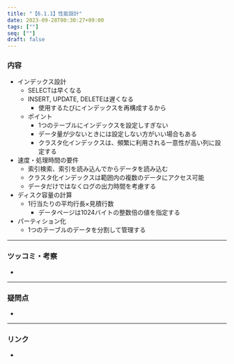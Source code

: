 ```yaml
---
title: "【6.1.1】性能設計"
date: 2023-09-28T00:30:27+09:00
tags: [""]
seq: [""]
draft: false
---
```


### 内容
- インデックス設計
  - SELECTは早くなる
  - INSERT, UPDATE, DELETEは遅くなる
    - 使用するたびにインデックスを再構成するから
  - ポイント
    - 1つのテーブルにインデックスを設定しすぎない
    - データ量が少ないときには設定しない方がいい場合もある
    - クラスタ化インデックスは、頻繁に利用される一意性が高い列に設定する
- 速度・処理時間の要件
  - 索引検索、索引を読み込んでからデータを読み込む
  - クラスタ化インデックスは範囲内の複数のデータにアクセス可能
  - データだけではなくログの出力時間を考慮する
- ディスク容量の計算
  - 1行当たりの平均行長×見積行数
    - データページは1024バイトの整数倍の値を指定する
- パーティション化
  - 1つのテーブルのデータを分割して管理する

---
### ツッコミ・考察
- 

---
### 疑問点
- 


---
### リンク
- 